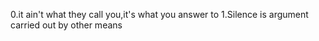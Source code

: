 0.it ain't what they call you,it's what you answer to
1.Silence is argument carried out by other means
